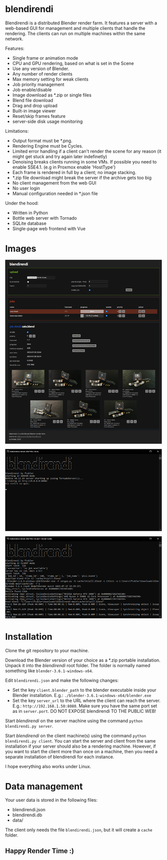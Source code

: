 # blendirendi

Blendirendi is a distributed Blender render farm. It features a server with a web-based GUI for management and multiple clients that handle the rendering. The clients can run on multiple machines within the same network.


Features:

* Single frame or animation mode
* CPU and GPU rendering, based on what is set in the Scene
* Use any version of Blender.
* Any number of render clients
* Max memory setting for weak clients
* Job priority management
* Job enable/disable
* Image download as *.zip or single files
* Blend file download
* Drag and drop upload
* Built-in image viewer
* Reset/skip frames feature
* server-side disk usage monitoring


Limitations:

* Output format must be *.png.
* Rendering Engine must be Cycles.
* Limited error handling if a client can't render the scene for any reason (it might get stuck and try again later indefinetly)
* Denoising breaks clients running in some VMs. If possible you need to enable SSE4.1. (e.g in Proxmox enable 'HostType')
* Each frame is rendered in full by a client; no image stacking.
* *.zip file download might break the server if the archive gets too big
* No client management from the web GUI
* No user login
* Manual configuration needed in *.json file

Under the hood:

* Written in Python
* Bottle web server with Tornado
* SQLite database
* Single-page web frontend with Vue


# Images

![GUI Screenshot](media/gui.png)

![Server Screenshot](media/server.png)

![Client Screenshot](media/client.png)

# Installation

Clone the git repository to your machine.

Download the Blender version of your choice as a *.zip portable installation. Unpack it into the _blendirendi_ root folder. The folder is normally named something like ``blender-3.6.1-windows-x64``.

Edit ``blendirendi.json`` and make the following changes:

* Set the key ``client.blender_path`` to the blender executable inside your Blender installation. E.g.: ``./blender-3.6.1-windows-x64/blender.exe``
* Set the key ``server_url`` to the URL where the client can reach the server. E.g.: ``http://192.168.1.50:8080``. Make sure you have the same port set as in ``server.port``. DO NOT EXPOSE blendirendi TO THE PUBLIC WEB!

Start _blendirendi_ on the server machine using the command ``python blendirendi.py server``.

Start _blendirendi_ on the client machine(s) using the command ``python blendirendi.py client``. You can start the server and client from the same installation if your server should also be a rendering machine. However, if you want to start the client more than once on a machine, then you need a separate installation of blendirendi for each instance.

I hope everything also works under Linux.

# Data management

Your user data is stored in the following files:

* blendirendi.json
* blendirendi.db
* data/

The client only needs the file ``blendirendi.json``, but it will create a ``cache`` folder.

## Happy Render Time :)


